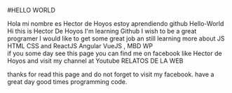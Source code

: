 #HELLO WORLD


Hola mi nombre es Hector de Hoyos estoy aprendiendo github 
Hello-World
Hi this is Hector De Hoyos I'm learning Github I wish to be a great programer 
I would like to get some great job an still learning more about JS HTML CSS and ReactJS Angular VueJS , MBD WP  
if you some day see this page you can find me on facebook like Hector de Hoyos 
and visit my channel at Youtube RELATOS DE LA WEB


thanks for read this page and do not forget to visit my facebook.
have a great day good times programming code.


 
